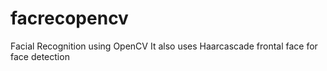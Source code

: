 # facrecopencv
Facial Recognition using OpenCV
It also uses Haarcascade frontal face for face detection
